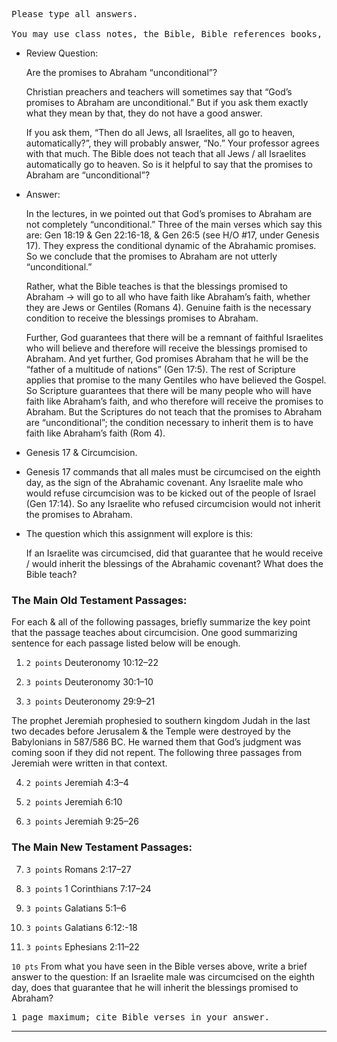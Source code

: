 ---
---

<pre>
Please type all answers.

You may use class notes, the Bible, Bible references books, or the internet, to find answers.
</pre>

- Review Question:

  Are the promises to Abraham “unconditional”?

  Christian preachers and teachers will sometimes say that “God’s promises to Abraham are unconditional.” But if you ask them exactly what they mean by that, they do not have a good answer.

  If you ask them, “Then do all Jews, all Israelites, all go to heaven, automatically?”, they will probably answer, “No.” Your professor agrees with that much. The Bible does not teach that all Jews / all Israelites automatically go to heaven. So is it helpful to say that the promises to Abraham are “unconditional”?

- Answer:

  In the lectures, in we pointed out that God’s promises to Abraham are not completely “unconditional.” Three of the main verses which say this are: Gen 18:19 &amp; Gen 22:16-18, &amp; Gen 26:5 (see H/O #17, under Genesis 17). They express the conditional dynamic of the Abrahamic promises. So we conclude that the promises to Abraham are not utterly “unconditional.”

  Rather, what the Bible teaches is that the blessings promised to Abraham → will go to all who have faith like Abraham’s faith, whether they are Jews or Gentiles (Romans 4). Genuine faith is the necessary condition to receive the blessings promises to Abraham.

  Further, God guarantees that there will be a remnant of faithful Israelites who will believe and therefore will receive the blessings promised to Abraham. And yet further, God promises Abraham that he will be the “father of a multitude of nations” (Gen 17:5). The rest of Scripture applies that promise to the many Gentiles who have believed the Gospel. So Scripture guarantees that there will be many people who will have faith like Abraham’s faith, and who therefore will receive the promises to Abraham. But the Scriptures do not teach that the promises to Abraham are “unconditional”; the condition necessary to inherit them is to have faith like Abraham’s faith (Rom 4).

- Genesis 17 &amp; Circumcision.

- Genesis 17 commands that all males must be circumcised on the eighth day, as the sign of the Abrahamic covenant. Any Israelite male who would refuse circumcision was to be kicked out of the people of Israel (Gen 17:14). So any Israelite who refused circumcision would not inherit the promises to Abraham.

- The question which this assignment will explore is this:

  If an Israelite was circumcised, did that guarantee that he would receive / would inherit the blessings of the Abrahamic covenant? What does the Bible teach?

### The Main Old Testament Passages:

For each &amp; all of the following passages, briefly summarize the key point that the passage teaches about circumcision.  One good summarizing sentence for each passage listed below will be enough.

1. `2 points` Deuteronomy 10:12–22

2. `3 points` Deuteronomy 30:1–10

3. `3 points` Deuteronomy 29:9–21

The prophet Jeremiah prophesied to southern kingdom Judah in the last two decades before Jerusalem &amp; the Temple were destroyed by the Babylonians in 587/586 BC. He warned them that God’s judgment was coming soon if they did not repent. The following three passages from Jeremiah were written in that context.

4. `2 points` Jeremiah 4:3–4

5. `2 points` Jeremiah 6:10

6. `3 points` Jeremiah 9:25–26

### The Main New Testament Passages:

7. `3 points` Romans 2:17–27

8. `3 points` 1 Corinthians 7:17–24

9. `3 points` Galatians 5:1–6

10. `3 points` Galatians 6:12:-18

11. `3 points` Ephesians 2:11–22

`10 pts` From what you have seen in the Bible verses above, write a brief answer to the question: If an Israelite male was circumcised on the eighth day, does that guarantee that he will inherit the blessings promised to Abraham?

<pre>1 page maximum; cite Bible verses in your answer.</pre>

<hr class='logo' />

